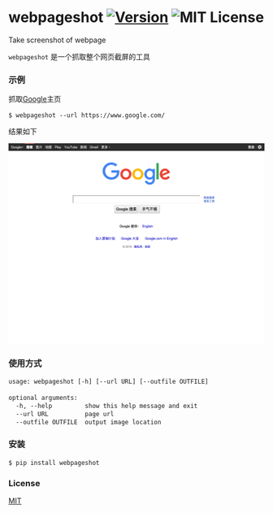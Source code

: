 # webpageshot [![Version][version-badge]][version-link] ![MIT License][license-badge]


Take screenshot of webpage


`webpageshot` 是一个抓取整个网页截屏的工具


### 示例

抓取[Google](https://www.google.com/)主页

```
$ webpageshot --url https://www.google.com/
```

结果如下

![](https://raw.githubusercontent.com/pythonml/webpageshot/master/webpageshot/google.png)


### 使用方式

```
usage: webpageshot [-h] [--url URL] [--outfile OUTFILE]

optional arguments:
  -h, --help         show this help message and exit
  --url URL          page url
  --outfile OUTFILE  output image location
```


### 安装

```
$ pip install webpageshot
```


### License

[MIT](https://github.com/pythonml/webpageshot/blob/master/LICENSE)


[version-badge]:   https://img.shields.io/badge/version-0.1-brightgreen.svg
[version-link]:    https://pypi.python.org/pypi/webpageshot/
[license-badge]:   https://img.shields.io/github/license/pythonml/webpageshot.svg
